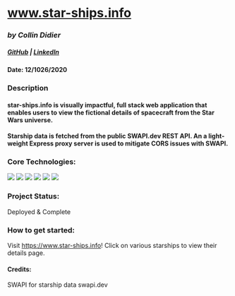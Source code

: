 # www.star-ships.info

### *by Collin Didier* 



##### [GitHub](https://github.com/CDidier80) | [LinkedIn](https://www.linkedin.com/in/collin-didier-a072a858/) 

#### Date: 12/1026/2020

### Description
#### star-ships.info is visually impactful, full stack web application that enables users to view the fictional details of spacecraft from the Star Wars universe.
#### Starship data is fetched from the public SWAPI.dev REST API. An a light-weight Express proxy server is used to mitigate CORS issues with SWAPI. 


### Core Technologies:
<div>
    <img src="https://img.shields.io/badge/-HTML5-E34F26?style=plastic-square&logo=html5&logoColor=white" />
    <img src="https://img.shields.io/badge/-CSS3-1572B6?style=flat-square&logo=css3" />
    <img src="https://img.shields.io/badge/-JavaScript-yellow?style=flat-square&logo=javascript&logoColor=black" />
    <img src="https://img.shields.io/badge/-ReactJS-black?style=flat-square&logo=react" />
    <img src="https://img.shields.io/badge/-NodeJS-black?style=flat-square&logo=Node.js" />
    <img src="https://img.shields.io/badge/-ExpressJS-yellow?style=flat-square&logo=express" />
</div>

### Project Status:
Deployed & Complete

### How to get started: 
Visit https://www.star-ships.info! Click on various starships to view their details page.

#### Credits:
SWAPI for starship data
swapi.dev